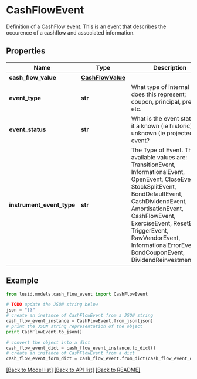 # CashFlowEvent

Definition of a CashFlow event.  This is an event that describes the occurence of a cashflow and associated information.

## Properties
Name | Type | Description | Notes
------------ | ------------- | ------------- | -------------
**cash_flow_value** | [**CashFlowValue**](CashFlowValue.md) |  | 
**event_type** | **str** | What type of internal event does this represent; coupon, principal, premium etc. | [readonly] 
**event_status** | **str** | What is the event status, is it a known (ie historic) or unknown (ie projected) event? | 
**instrument_event_type** | **str** | The Type of Event. The available values are: TransitionEvent, InformationalEvent, OpenEvent, CloseEvent, StockSplitEvent, BondDefaultEvent, CashDividendEvent, AmortisationEvent, CashFlowEvent, ExerciseEvent, ResetEvent, TriggerEvent, RawVendorEvent, InformationalErrorEvent, BondCouponEvent, DividendReinvestmentEvent | 

## Example

```python
from lusid.models.cash_flow_event import CashFlowEvent

# TODO update the JSON string below
json = "{}"
# create an instance of CashFlowEvent from a JSON string
cash_flow_event_instance = CashFlowEvent.from_json(json)
# print the JSON string representation of the object
print CashFlowEvent.to_json()

# convert the object into a dict
cash_flow_event_dict = cash_flow_event_instance.to_dict()
# create an instance of CashFlowEvent from a dict
cash_flow_event_form_dict = cash_flow_event.from_dict(cash_flow_event_dict)
```
[[Back to Model list]](../README.md#documentation-for-models) [[Back to API list]](../README.md#documentation-for-api-endpoints) [[Back to README]](../README.md)


